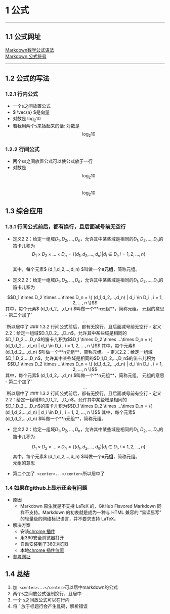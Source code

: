 # 1 公式  
---
## 1.1 公式网址  
[Markdown数学公式语法](https://www.jianshu.com/p/e74eb43960a1)     
[Markdown 公式符号](https://www.jianshu.com/p/6e5dff42a77e)    

---
## 1.2 公式的写法      
### 1.2.1 行内公式      
- 一个`$`之间放置公式      
- $ \vec{a} $是向量   
- 对数是 $\log_2 10$  
- 若我用两个`$`来括起来的话: 对数是  $$\log_2 10 $$  

### 1.2.2 行间公式  
- 两个`$$`之间放置公式可以使公式放于一行   
- 对数是  $$\log_2 10$$    
$$\log_2 10$$   

## 1.3 综合应用   
### 1.3.1 行间公式前后，都有换行，且后面减号前无空行       
- 定义2.2：给定一组域$D_1,D_2,...,D_n$，允许其中某些域是相同的$D_1,D_2,...,D_n$的笛卡儿积为   
	 $$D_1 \times D_2 \times ...\times D_n  = \{ (d_1,d_2,...,d_n) | d_i \in D_i , i = 1, 2, ..., n \}$$    
其中，每个元素$  (d_1,d_2,...,d_n)  $叫做一个**n元组**，简称元组。  

- 定义2.2：给定一组域$D_1,D_2,...,D_n$，允许其中某些域是相同的$D_1,D_2,...,D_n$的笛卡儿积为   
 <center>$$D_1 \times D_2 \times ...\times D_n  = \{ (d_1,d_2,...,d_n) | d_i \in D_i , i = 1, 2, ..., n \}$$ </center>       
其中，每个元素$  (d_1,d_2,...,d_n)  $叫做一个**n元组**，简称元组。  
元组的意思    
- 第二个加了` <center>...</center>`所以居中了   
### 1.3.2 行间公式前后，都有无换行，且后面减号前无空行      
- 定义2.2：给定一组域$D_1,D_2,...,D_n$，允许其中某些域是相同的$D_1,D_2,...,D_n$的笛卡儿积为$$D_1 \times D_2 \times ...\times D_n  = \{ (d_1,d_2,...,d_n) | d_i \in D_i , i = 1, 2, ..., n \}$$ 
其中，每个元素$  (d_1,d_2,...,d_n)  $叫做一个**n元组**，简称元组。  
- 定义2.2：给定一组域$D_1,D_2,...,D_n$，允许其中某些域是相同的$D_1,D_2,...,D_n$的笛卡儿积为 <center>$$D_1 \times D_2 \times ...\times D_n  = \{ (d_1,d_2,...,d_n) | d_i \in D_i , i = 1, 2, ..., n \}$$ </center> 其中，每个元素$  (d_1,d_2,...,d_n)  $叫做一个**n元组**，简称元组。  
元组的意思    
- 第二个加了` <center>...</center>`所以居中了   
### 1.3.2 行间公式前后，都有无换行，且后面减号前有空行         
- 定义2.2：给定一组域$D_1,D_2,...,D_n$，允许其中某些域是相同的$D_1,D_2,...,D_n$的笛卡儿积为$$D_1 \times D_2 \times ...\times D_n  = \{ (d_1,d_2,...,d_n) | d_i \in D_i , i = 1, 2, ..., n \}$$ 
其中，每个元素$  (d_1,d_2,...,d_n)  $叫做一个**n元组**，简称元组。  

- 定义2.2：给定一组域$D_1,D_2,...,D_n$，允许其中某些域是相同的$D_1,D_2,...,D_n$的笛卡儿积为 <center>$$D_1 \times D_2 \times ...\times D_n  = \{ (d_1,d_2,...,d_n) | d_i \in D_i , i = 1, 2, ..., n \}$$ </center> 其中，每个元素$  (d_1,d_2,...,d_n)  $叫做一个**n元组**，简称元组。  
元组的意思    

- 第二个加了` <center>...</center>`所以居中了   

### 1.4 如果在github上显示还会有问题   
- 原因   
	- Markdown 原生就是不支持 LaTeX 的，GitHub Flavored Markdown 同样不支持。Markdown 的初衷就是成为一种与 HTML 兼容的 “易读易写” 的轻量级的网络标记语言，并不要求支持 LaTeX。  
- 解决方案   
	- 安装[chrome 插件](https://www.crx4chrome.com/crx/119782/)     
	- 用360安全浏览器打开  
	- 自动安装到了360浏览器    
	- 本地[chrome 插件位置](./others/ioemnmodlmafdkllaclgeombjnmnbima-0.2.3-Crx4Chrome.com.crx)    
- [参考网址](https://tding.top/archives/22f997b6.html)     


## 1.4  总结  
1. 加` <center>...</center>`可以居中markdown的公式   
2. 两个`$`之间放公式强制换行，且居中   
3. 一个 `$`之间放公式可以在行内     
4. 将  \` 放于标题行会产生乱码，解析错误     


